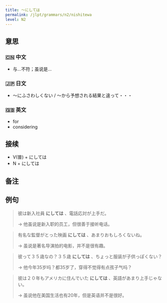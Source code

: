 ```yaml
---
title: 〜にしては
permalink: /jlpt/grammars/n2/nishitewa
level: N2
---
```


## 意思

### 🇨🇳 中文

- 与...不符；虽说是...

### 🇯🇵 日文

- ～にふさわしくない / ～から予想される結果と違って・・・

### 🇬🇧 英文

- for
- considering

## 接续

- V(普) + にしては
- N + にしては

## 备注


## 例句

> 彼は新入社員 **にしては** 、電話応対が上手だ。
>
> → 他虽说是新入职的员工，但很善于接听电话。

> 有名な監督がとった映画 **にしては** 、あまりおもしろくないね。
>
> → 虽说是著名导演拍的电影，并不是很有趣。

> 彼って３５歳なの？３５歳 **にしては** 、ちょっと服装が子供っぽくない？
>
> → 他今年35岁吗？都35岁了，穿得不觉得有点孩子气吗？

> 彼は２０年もアメリカに住んでいた **にしては** 、英語があまり上手じゃない。
>
> → 虽说他在美国生活也有20年，但是英语并不是很好。

